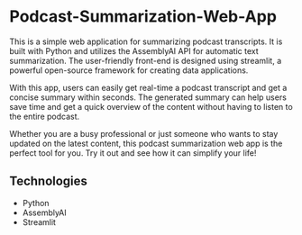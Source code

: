 # Podcast-Summarization-Web-App

This is a simple web application for summarizing podcast transcripts. It is built with Python and utilizes the AssemblyAI API for automatic text summarization. The user-friendly front-end is designed using streamlit, a powerful open-source framework for creating data applications.

With this app, users can easily get real-time a podcast transcript and get a concise summary within seconds. The generated summary can help users save time and get a quick overview of the content without having to listen to the entire podcast.

Whether you are a busy professional or just someone who wants to stay updated on the latest content, this podcast summarization web app is the perfect tool for you. Try it out and see how it can simplify your life!

## Technologies

- Python
- AssemblyAI
- Streamlit
